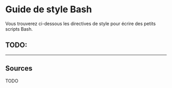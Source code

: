 
# Guide de style Bash

Vous trouverez ci-dessous les directives de style pour écrire des petits scripts Bash.

## TODO:

----

## Sources

TODO
